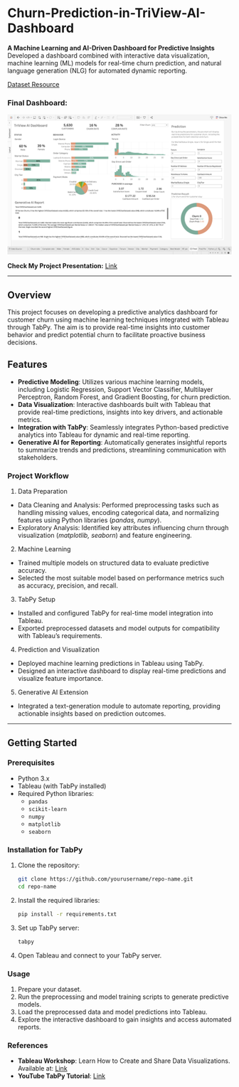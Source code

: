 # Churn-Prediction-in-TriView-AI-Dashboard
**A Machine Learning and AI-Driven Dashboard for Predictive Insights**
Developed a dashboard combined with interactive data visualization, machine learning (ML) models for real-time churn prediction, and natural language generation (NLG) for automated dynamic reporting.

[Dataset Resource](https://www.kaggle.com/datasets/ankitverma2010/ecommerce-customer-churn-analysis-and-prediction/data)

### Final Dashboard:
![image](https://github.com/sarahyhi/Churn-Prediction-in-TriView-AI-Dashboard/blob/main/Dashboard.png)

**Check My Project Presentation:** [Link](Presentation-final.pdf)

---

## Overview
This project focuses on developing a predictive analytics dashboard for customer churn using machine learning techniques integrated with Tableau through TabPy. The aim is to provide real-time insights into customer behavior and predict potential churn to facilitate proactive business decisions.

## Features
- **Predictive Modeling**: Utilizes various machine learning models, including Logistic Regression, Support Vector Classifier, Multilayer Perceptron, Random Forest, and Gradient Boosting, for churn prediction.
- **Data Visualization**: Interactive dashboards built with Tableau that provide real-time predictions, insights into key drivers, and actionable metrics.
- **Integration with TabPy**: Seamlessly integrates Python-based predictive analytics into Tableau for dynamic and real-time reporting.
- **Generative AI for Reporting**: Automatically generates insightful reports to summarize trends and predictions, streamlining communication with stakeholders.

### Project Workflow
1. Data Preparation
  - Data Cleaning and Analysis: Performed preprocessing tasks such as handling missing values, encoding categorical data, and normalizing features using Python libraries (*pandas, numpy*).
  - Exploratory Analysis: Identified key attributes influencing churn through visualization (*matplotlib, seaborn*) and feature engineering.
2. Machine Learning
  - Trained multiple models on structured data to evaluate predictive accuracy.
  - Selected the most suitable model based on performance metrics such as accuracy, precision, and recall.
3. TabPy Setup
  - Installed and configured TabPy for real-time model integration into Tableau.
  - Exported preprocessed datasets and model outputs for compatibility with Tableau’s requirements.
4. Prediction and Visualization
  - Deployed machine learning predictions in Tableau using TabPy.
  - Designed an interactive dashboard to display real-time predictions and visualize feature importance.
5. Generative AI Extension
  - Integrated a text-generation module to automate reporting, providing actionable insights based on prediction outcomes.

---

## Getting Started
### Prerequisites
- Python 3.x
- Tableau (with TabPy installed)
- Required Python libraries:
  - `pandas`
  - `scikit-learn`
  - `numpy`
  - `matplotlib`
  - `seaborn` 

### Installation for TabPy
1. Clone the repository:
   ```bash
   git clone https://github.com/yourusername/repo-name.git
   cd repo-name
   
2. Install the required libraries:
   ```bash
   pip install -r requirements.txt

3. Set up TabPy server:
   ```bash
   tabpy
   
4. Open Tableau and connect to your TabPy server.

### Usage
1. Prepare your dataset.
2. Run the preprocessing and model training scripts to generate predictive models.
3. Load the preprocessed data and model predictions into Tableau.
4. Explore the interactive dashboard to gain insights and access automated reports.

### References
- **Tableau Workshop**: Learn How to Create and Share Data Visualizations. Available at: [Link](https://books.google.it/books?hl=zh-TW&lr=lang_en&id=JvPSEAAAQBAJ&oi=fnd&pg=PP1&dq=TabPy+machine+learning)
- **YouTube TabPy Tutorial**: [Link](https://www.youtube.com/watch?v=R__EeIePba8)

